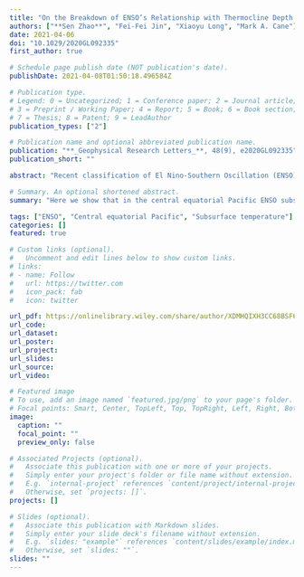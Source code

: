 ```yaml
---
title: "On the Breakdown of ENSO’s Relationship with Thermocline Depth in the Central‐Equatorial Pacific"
authors: ["**Sen Zhao**", "Fei-Fei Jin", "Xiaoyu Long", "Mark A. Cane"]
date: 2021-04-06
doi: "10.1029/2020GL092335"
first_author: true

# Schedule page publish date (NOT publication's date).
publishDate: 2021-04-08T01:50:18.496584Z

# Publication type.
# Legend: 0 = Uncategorized; 1 = Conference paper; 2 = Journal article;
# 3 = Preprint / Working Paper; 4 = Report; 5 = Book; 6 = Book section;
# 7 = Thesis; 8 = Patent; 9 = LeadAuthor
publication_types: ["2"]

# Publication name and optional abbreviated publication name.
publication: "**_Geophysical Research Letters_**, 48(9), e2020GL092335"
publication_short: ""

abstract: "Recent classification of El Nino-Southern Oscillation (ENSO) into two types, Eastern (EP) and Central (CP) events, has highlighted the importance of the central Pacific. We show here that the local correlation between ENSO subsurface temperatures (Tsub) in the upper 100-m and thermocline depth anomalies breaks down in the central equatorial Pacific, whereas Tsub remains well correlated with sea surface height anomalies. This observed difference in the central equatorial Pacific is simulated by almost all climate models. It arises from a vertically slanted Tsub anomaly structure that is unique to the central equatorial Pacific. We show that this feature is an adiabatic response to wind-driving that is even present in a linear dynamic model, as long as the model has enough baroclinic modes to adequately represent the observed vertical complexity. Our findings have implications for better understanding the different importance of thermocline feedback in CP and EP events."

# Summary. An optional shortened abstract.
summary: "Here we show that in the central equatorial Pacific ENSO subsurface temperature correlates poorly with thermocline but well with sea surface height. This observed difference occurs commonly in almost all climate models. We demonstrate that it arises from a unique vertically slanted distribution of the subsurface temperature in the central Pacific in response to winds associated with ENSO. Our findings may have implications for better understanding diverse behaviors of ENSO events occurring in central and eastern equatorial Pacific."

tags: ["ENSO", "Central equatorial Pacific", "Subsurface temperature"]
categories: []
featured: true

# Custom links (optional).
#   Uncomment and edit lines below to show custom links.
# links:
# - name: Follow
#   url: https://twitter.com
#   icon_pack: fab
#   icon: twitter

url_pdf: https://onlinelibrary.wiley.com/share/author/XDMHQIXH3CC68BSF6KZS?target=10.1029/2020GL092335
url_code:
url_dataset:
url_poster:
url_project:
url_slides:
url_source:
url_video:

# Featured image
# To use, add an image named `featured.jpg/png` to your page's folder. 
# Focal points: Smart, Center, TopLeft, Top, TopRight, Left, Right, BottomLeft, Bottom, BottomRight.
image:
  caption: ""
  focal_point: ""
  preview_only: false

# Associated Projects (optional).
#   Associate this publication with one or more of your projects.
#   Simply enter your project's folder or file name without extension.
#   E.g. `internal-project` references `content/project/internal-project/index.md`.
#   Otherwise, set `projects: []`.
projects: []

# Slides (optional).
#   Associate this publication with Markdown slides.
#   Simply enter your slide deck's filename without extension.
#   E.g. `slides: "example"` references `content/slides/example/index.md`.
#   Otherwise, set `slides: ""`.
slides: ""
---
```


